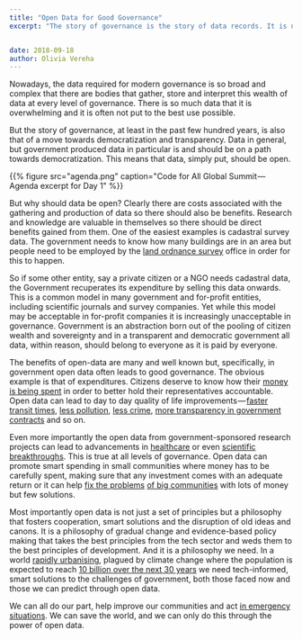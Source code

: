 ```yaml
---
title: "Open Data for Good Governance"
excerpt: "The story of governance is the story of data records. It is not by chance that the first big state entities developed only after record-keeping did, allowing fledgling kingdoms to keep tabs on grain, cattle and, eventually, people."


date: 2018-09-18
author: Olivia Vereha
---
```


Nowadays, the data required for modern governance is so broad and complex that there are bodies that gather, store and interpret this wealth of data at every level of governance. There is so much data that it is overwhelming and it is often not put to the best use possible.

But the story of governance, at least in the past few hundred years, is also that of a move towards democratization and transparency. Data in general, but government produced data in particular is and should be on a path towards democratization. This means that data, simply put, should be open.

{{% figure src="agenda.png" caption="Code for All Global Summit — Agenda excerpt for Day 1" %}}

But why should data be open? Clearly there are costs associated with the gathering and production of data so there should also be benefits. Research and knowledge are valuable in themselves so there should be direct benefits gained from them. One of the easiest examples is cadastral survey data. The government needs to know how many buildings are in an area but people need to be employed by the [land ordnance survey][1] office in order for this to happen.

So if some other entity, say a private citizen or a NGO needs cadastral data, the Government recuperates its expenditure by selling this data onwards. This is a common model in many government and for-profit entities, including scientific journals and survey companies. Yet while this model may be acceptable in for-profit companies it is increasingly unacceptable in governance. Government is an abstraction born out of the pooling of citizen wealth and sovereignty and in a transparent and democratic government all data, within reason, should belong to everyone as it is paid by everyone.

The benefits of open-data are many and well known but, specifically, in government open data often leads to good governance. The obvious example is that of expenditures. Citizens deserve to know how their [money is being spent][2] in order to better hold their representatives accountable. Open data can lead to day to day quality of life improvements — [faster transit times][3], [less pollution][4], [less crime][5], [more transparency in government contracts][6] and so on.

Even more importantly the open data from government-sponsored research projects can lead to advancements in [healthcare][7] or even [scientific breakthroughs][8]. This is true at all levels of governance. Open data can promote smart spending in small communities where money has to be carefully spent, making sure that any investment comes with an adequate return or it can help [fix the problems][9] [of big communities][10] with lots of money but few solutions.

Most importantly open data is not just a set of principles but a philosophy that fosters cooperation, smart solutions and the disruption of old ideas and canons. It is a philosophy of gradual change and evidence-based policy making that takes the best principles from the tech sector and weds them to the best principles of development. And it is a philosophy we need. In a world [rapidly urbanising][11], plagued by climate change where the population is expected to reach [10 billion over the next 30 years][12] we need tech-informed, smart solutions to the challenges of government, both those faced now and those we can predict through open data.

We can all do our part, help improve our communities and act [in emergency situations][13]. We can save the world, and we can only do this through the power of open data.


[1]:  https://www.ordnancesurvey.co.uk/
[2]:  https://index.okfn.org/dataset/spending/
[3]:  https://opensource.com/government/10/6/wheres-my-bus-open-data-enables-real-time-route-info-boston-riders
[4]:  https://opendataincubator.eu/meet-the-high-flyers-battling-pollution-using-open-data/
[5]:  https://www.nesta.org.uk/blog/check-that-bike-wins-crime-justice-open-data-challenge/
[6]:  https://www.gov.uk/contracts-finder
[7]:  https://www.england.nhs.uk/digitaltechnology/connecteddigitalsystems/health-and-care-data/data-saves-lives-and-improves-care/
[8]:  http://blogs.nature.com/naturejobs/2017/10/25/how-will-open-data-advance-scientific-discovery/
[9]:  https://thecityfix.com/blog/open-traffic-provides-unprecedented-data-to-urban-policymakers-anna-bray-sharpin-claudia-adriazola-steil-diego-canales/
[10]: https://www.theguardian.com/odine-partner-zone/2017/feb/15/data-digitalisation-smart-city-future
[11]: https://www.pwc.co.uk/issues/megatrends/rapid-urbanisation.html
[12]: https://www.un.org/development/desa/en/news/population/world-population-prospects-2017.html
[13]: https://www.c3we.ucar.edu/open-data-disaster-response
